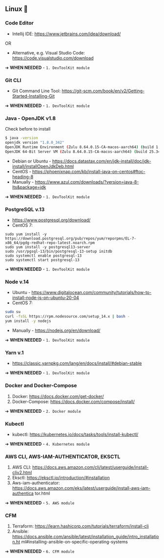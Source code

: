 ## Linux 🐧
### Code Editor
- Intellij IDE: https://www.jetbrains.com/idea/download/

OR

- Alternative, e.g. Visual Studio Code: https://code.visualstudio.com/download

➔ **WHEN NEEDED** - `1. DevToolKit module`

### Git CLI
- Git Command Line Tool: https://git-scm.com/book/en/v2/Getting-Started-Installing-Git

➔ **WHEN NEEDED** - `1. DevToolKit module`

### Java - OpenJDK v1.8
Check before to install
```bash
$ java -version
openjdk version "1.8.0_342"
OpenJDK Runtime Environment (Zulu 8.64.0.15-CA-macos-aarch64) (build 1.8.0_342-b07)
OpenJDK 64-Bit Server VM (Zulu 8.64.0.15-CA-macos-aarch64) (build 25.342-b07, mixed mode)
```

- Debian or Ubuntu - https://docs.datastax.com/en/jdk-install/doc/jdk-install/installOpenJdkDeb.html
- CentOS - https://phoenixnap.com/kb/install-java-on-centos#ftoc-heading-8
- Manually - https://www.azul.com/downloads/?version=java-8-lts&package=jdk

➔ **WHEN NEEDED** - `1. DevToolKit module`

### PostgreSQL v.13
- https://www.postgresql.org/download/
- CentOS 7:
```
sudo yum install -y https://download.postgresql.org/pub/repos/yum/reporpms/EL-7-x86_64/pgdg-redhat-repo-latest.noarch.rpm
sudo yum install -y postgresql13-server
sudo /usr/pgsql-13/bin/postgresql-13-setup initdb
sudo systemctl enable postgresql-13
sudo systemctl start postgresql-13
```

➔ **WHEN NEEDED** - `1. DevToolKit module`

### Node v.14
- Ubuntu - https://www.digitalocean.com/community/tutorials/how-to-install-node-js-on-ubuntu-20-04
- CentOS 7:
```bash
sudo su
curl -fsSL https://rpm.nodesource.com/setup_14.x | bash -
yum install -y nodejs
```
- Manually - https://nodejs.org/en/download/

➔ **WHEN NEEDED** - `1. DevToolKit module`

### Yarn v.1
- https://classic.yarnpkg.com/lang/en/docs/install/#debian-stable

➔ **WHEN NEEDED** - `1. DevToolKit module`

### Docker and Docker-Compose
1. Docker: https://docs.docker.com/get-docker/
2. Docker-Compose: https://docs.docker.com/compose/install/

➔ **WHEN NEEDED** - `2. Docker module`

### Kubectl
- kubectl: https://kubernetes.io/docs/tasks/tools/install-kubectl/

➔ **WHEN NEEDED** - `4. Kubernetes module`

### AWS CLI, AWS-IAM-AUTHENTICATOR, EKSCTL
1. AWS CLI: https://docs.aws.amazon.com/cli/latest/userguide/install-cliv2.html
2. Eksctl: https://eksctl.io/introduction/#installation
3. Aws-iam-authenticator: https://docs.aws.amazon.com/eks/latest/userguide/install-aws-iam-authentica
tor.html

➔ **WHEN NEEDED** - `5. AWS module`

### CFM
1. Terraform: https://learn.hashicorp.com/tutorials/terraform/install-cli
2. Ansible: https://docs.ansible.com/ansible/latest/installation_guide/intro_installation.ht
ml#installing-ansible-on-specific-operating-systems

➔ **WHEN NEEDED** - `6. CFM module`
